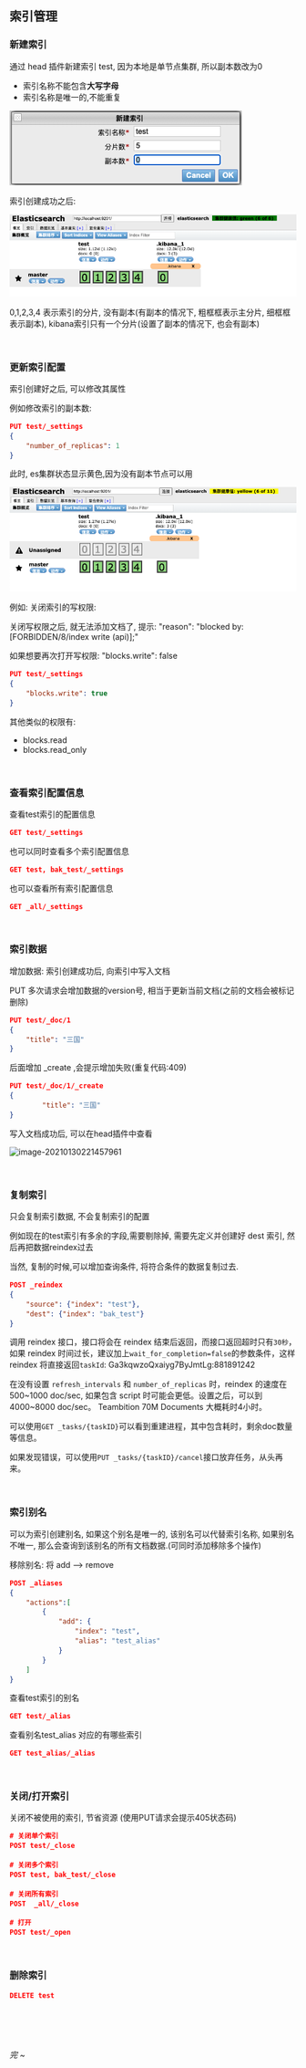 ## 索引管理

### 新建索引

通过 head 插件新建索引 test, 因为本地是单节点集群, 所以副本数改为0

- 索引名称不能包含**大写字母**
- 索引名称是唯一的,不能重复

![image-20210130213332015](./assess/image-20210130213332015.png)

索引创建成功之后:

![image-20210130213704174](./assess/image-20210130213704174.png)

0,1,2,3,4 表示索引的分片, 没有副本(有副本的情况下, 粗框框表示主分片, 细框框表示副本), kibana索引只有一个分片(设置了副本的情况下, 也会有副本)

<br>

### 更新索引配置

索引创建好之后, 可以修改其属性

例如修改索引的副本数:

```json
PUT test/_settings
{
	"number_of_replicas": 1
}
```

此时, es集群状态显示黄色,因为没有副本节点可以用

![image-20210130215452292](assess/image-20210130215452292.png)

例如: 关闭索引的写权限:

关闭写权限之后, 就无法添加文档了, 提示: "reason": "blocked by: [FORBIDDEN/8/index write (api)];"

如果想要再次打开写权限: "blocks.write": false

```json
PUT test/_settings
{
    "blocks.write": true
}
```

其他类似的权限有: 

- blocks.read
- blocks.read_only

<br>

### 查看索引配置信息

查看test索引的配置信息

```json
GET test/_settings
```

也可以同时查看多个索引配置信息

```json
GET test, bak_test/_settings
```

也可以查看所有索引配置信息

```json
GET _all/_settings
```

<br>

### 索引数据

增加数据: 索引创建成功后, 向索引中写入文档

PUT 多次请求会增加数据的version号, 相当于更新当前文档(之前的文档会被标记删除)

```json
PUT test/_doc/1
{
	"title": "三国"
}
```

后面增加 _create ,会提示增加失败(重复代码:409)

```json
PUT test/_doc/1/_create
{
		"title": "三国"
}
```

写入文档成功后, 可以在head插件中查看

![image-20210130221457961](/Users/kai/Documents/blog/ES/assess/image-20210130221457961.png)

<br>

### 复制索引

 只会复制索引数据, 不会复制索引的配置

例如现在的test索引有多余的字段,需要剔除掉, 需要先定义并创建好 dest 索引, 然后再把数据reindex过去

当然, 复制的时候,可以增加查询条件, 将符合条件的数据复制过去.

```json
POST _reindex
{
    "source": {"index": "test"},
    "dest": {"index": "bak_test"}
}
```

调用 reindex 接口，接口将会在 reindex 结束后返回，而接口返回超时只有`30秒`，如果 reindex 时间过长，建议加上`wait_for_completion=false`的参数条件，这样 reindex 将直接返回`taskId`: Ga3kqwzoQxaiyg7ByJmtLg:881891242

在没有设置 `refresh_intervals` 和 `number_of_replicas` 时，reindex 的速度在 500~1000 doc/sec, 如果包含 script 时可能会更低。设置之后，可以到 4000~8000 doc/sec。 Teambition 70M Documents 大概耗时4小时。

可以使用`GET _tasks/{taskID}`可以看到重建进程，其中包含耗时，剩余doc数量等信息。

如果发现错误，可以使用`PUT _tasks/{taskID}/cancel`接口放弃任务，从头再来。

<br>

### 索引别名

可以为索引创建别名, 如果这个别名是唯一的, 该别名可以代替索引名称, 如果别名不唯一, 那么会查询到该别名的所有文档数据.(可同时添加移除多个操作)

移除别名: 将 add --> remove

```json
POST _aliases
{
    "actions":[
        {
            "add": {
                "index": "test",
                "alias": "test_alias"
            }
        }
    ]
}
```

查看test索引的别名

```json
GET test/_alias
```

查看别名test_alias 对应的有哪些索引

```json
GET test_alias/_alias
```

<br>

### 关闭/打开索引

关闭不被使用的索引, 节省资源 (使用PUT请求会提示405状态码)

```json
# 关闭单个索引
POST test/_close

# 关闭多个索引
POST test, bak_test/_close

# 关闭所有索引
POST  _all/_close

# 打开
POST test/_open
```

<br>

### 删除索引

```json
DELETE test
```

<br><br><br>





######  完 ~

















































